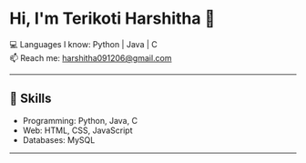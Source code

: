 # Hi, I'm Terikoti Harshitha 👋
  
💻 Languages I know: Python | Java | C  
📫 Reach me: harshitha091206@gmail.com  

---

## 🚀 Skills
- Programming: Python, Java, C
- Web: HTML, CSS, JavaScript
- Databases: MySQL

---

